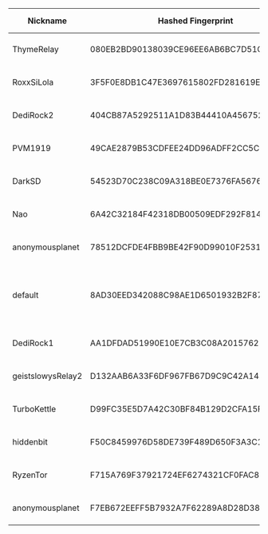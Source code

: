 | Nickname |  Hashed Fingerprint	| Or Addresses | Contact | Running | Flags | Last Seen | First Seen | Last Restarted | Advertised Bandwidth | Platform | Version | Version Status | Recommended Version | Verified hostnames | Exit policy |
|---|---|---|---|---|---|---|---|---|---|---|---|---|---|---|---|
|ThymeRelay | 080EB2BD90138039CE96EE6AB6BC7D51CD3321B2 | ["99.124.185.197:443"] | relaythyme@protonmail.com | true | Running, V2Dir, Valid | 2025-10-27 16:00:00 | 2025-10-27 16:00:00 | 2025-10-27 15:00:24 | 175104 | Tor 0.4.8.19 on Linux | 0.4.8.19 | recommended | true | ["99-124-185-197.lightspeed.jcvlfl.sbcglobal.net"] | ["reject *:*"]|
|RoxxSiLola | 3F5F0E8DB1C47E3697615802FD281619E8BDBD4A | ["5.14.171.6:9001"] | emyungu@icloud.com | true | Running, V2Dir, Valid | 2025-10-27 16:00:00 | 2025-10-27 00:00:00 | 2025-10-26 22:53:32 | 0 | Tor 0.4.8.10 on Linux | 0.4.8.10 | recommended | true | N/A | ["reject *:*"]|
|DediRock2 | 404CB87A5292511A1D83B44410A456752741D52D | ["107.172.151.248:9001","[2605:6f01:2000:4::6c2f:71a1]:9001"] | DediRock2 <dedirock2@proxiedmail.com> | true | Running, Valid | 2025-10-27 16:00:00 | 2025-10-27 01:00:00 | 2025-10-27 00:16:22 | 0 | Tor 0.4.8.16 on Linux | 0.4.8.16 | recommended | true | N/A | ["reject *:*"]|
|PVM1919 | 49CAE2879B53CDFEE24DD96ADFF2CC5C40D251E0 | ["202.73.26.84:25618"] | admin@pkok.com | true | Running, V2Dir, Valid | 2025-10-27 16:00:00 | 2025-10-27 06:00:00 | 2025-10-27 05:34:42 | 0 | Tor 0.4.8.19 on Linux | 0.4.8.19 | recommended | true | N/A | ["reject *:*"]|
|DarkSD | 54523D70C238C09A318BE0E7376FA5676D7669E0 | ["5.254.5.15:7258"] | anonymous@dark.com | true | Running, V2Dir, Valid | 2025-10-27 16:00:00 | 2025-10-27 04:00:00 | 2025-10-27 05:38:08 | 0 | Tor 0.4.8.18 on Linux | 0.4.8.18 | recommended | true | N/A | ["reject *:*"]|
|Nao | 6A42C32184F42318DB00509EDF292F814E53BEF3 | ["49.212.197.235:443","[2403:3a00:202:1124:49:212:197:235]:443"] | email:mail[]ekinao.com url:https://www.ekinao.com proof:dns-rsa ciissversion:2 | true | Running, V2Dir, Valid | 2025-10-27 16:00:00 | 2025-10-27 12:00:00 | 2025-10-27 11:42:05 | 0 | Tor 0.4.8.19 on Linux | 0.4.8.19 | recommended | true | ["os3-304-41981.vs.sakura.ne.jp"] | ["reject *:*"]|
|anonymousplanet | 78512DCFDE4FBB9BE42F90D99010F253139A60FC | ["89.147.111.126:444"] | contact@anonymousplanet.org | true | Running, V2Dir, Valid | 2025-10-27 16:00:00 | 2025-10-27 15:00:00 | 2025-10-27 14:19:52 | 0 | Tor 0.4.8.19 on Linux | 0.4.8.19 | recommended | true | N/A | ["reject *:*"]|
|default | 8AD30EED342088C98AE1D6501932B2F87FDF2AA7 | ["91.10.248.226:443"] | N/A | false | Running, V2Dir, Valid | 2025-10-27 12:00:00 | 2025-10-27 12:00:00 | 2025-10-27 11:28:51 | 128000 | Tor 0.4.8.19 on Windows 8 [or later] | 0.4.8.19 | recommended | true | ["p5b0af8e2.dip0.t-ipconnect.de"] | ["reject *:*"]|
|DediRock1 | AA1DFDAD51990E10E7CB3C08A20157621B65215C | ["107.174.123.99:9001","[2607:9d00:2000:7::6919:b58b]:9001"] | DediRock1 <dedirock1@proxiedmail.com> | true | Running, Valid | 2025-10-27 16:00:00 | 2025-10-27 01:00:00 | 2025-10-27 00:13:53 | 0 | Tor 0.4.8.16 on Linux | 0.4.8.16 | recommended | true | N/A | ["reject *:*"]|
|geistslowysRelay2 | D132AAB6A33F6DF967FB67D9C9C42A1434CE9EB5 | ["46.38.236.103:9001","[2a03:4000:2:ada:e4f6:6aff:fea3:425f]:9001"] | geistslowy@eclipso.at | true | Running, V2Dir, Valid | 2025-10-27 16:00:00 | 2025-10-27 15:00:00 | 2025-10-27 14:18:47 | 0 | Tor 0.4.8.19 on Linux | 0.4.8.19 | recommended | true | ["v2202510307164392033.luckysrv.de"] | ["reject *:*"]|
|TurboKettle | D99FC35E5D7A42C30BF84B129D2CFA15F0AE81D9 | ["89.150.151.82:9001","[2a05:f6c7:6d8:0:7526:89bb:b11b:9b39]:9001"] | onion AT elsker DOT vodka | true | Running, Valid | 2025-10-27 16:00:00 | 2025-10-27 03:00:00 | 2025-10-27 11:56:45 | 0 | Tor 0.4.8.19 on Linux | 0.4.8.19 | recommended | true | ["x59969752.customers.hiper-net.dk"] | ["reject *:*"]|
|hiddenbit | F50C8459976D58DE739F489D650F3A3C1EE2D22F | ["90.112.10.69:9001"] | N/A | true | Running, V2Dir, Valid | 2025-10-27 16:00:00 | 2025-10-27 14:00:00 | 2025-10-27 13:26:59 | 81808 | Tor 0.4.8.19 on Linux | 0.4.8.19 | recommended | true | ["lfbn-gre-1-131-69.w90-112.abo.wanadoo.fr"] | ["reject *:*"]|
|RyzenTor | F715A769F37921724EF6274321CF0FAC8FF29F46 | ["87.197.155.112:44401"] | contact@liljacob.lol | true | Running, V2Dir, Valid | 2025-10-27 16:00:00 | 2025-10-27 16:00:00 | 2025-10-27 15:13:37 | 0 | Tor 0.4.8.19 on Linux | 0.4.8.19 | recommended | true | ["static-dsl-112.87-197-155.telecom.sk"] | ["reject *:*"]|
|anonymousplanet | F7EB672EEFF5B7932A7F62289A8D28D38F0B38C6 | ["89.147.111.126:445"] | contact@anonymousplanet.org | true | Running, V2Dir, Valid | 2025-10-27 16:00:00 | 2025-10-27 15:00:00 | 2025-10-27 14:26:30 | 0 | Tor 0.4.8.19 on Linux | 0.4.8.19 | recommended | true | N/A | ["reject *:*"]|
